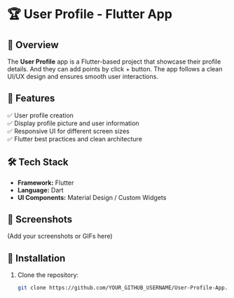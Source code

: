 # 🏆 User Profile - Flutter App  

## 📌 Overview  
The **User Profile** app is a Flutter-based project that showcase their profile details. And they can add points by click + button. The app follows a clean UI/UX design and ensures smooth user interactions.

## 🚀 Features  
✅ User profile creation  
✅ Display profile picture and user information  
✅ Responsive UI for different screen sizes  
✅ Flutter best practices and clean architecture  

## 🛠️ Tech Stack  
- **Framework:** Flutter  
- **Language:** Dart  
- **UI Components:** Material Design / Custom Widgets  

## 📸 Screenshots  
(Add your screenshots or GIFs here)

## 🔧 Installation  
1. Clone the repository:  
   ```bash
   git clone https://github.com/YOUR_GITHUB_USERNAME/User-Profile-App.git
